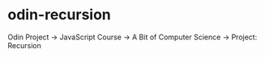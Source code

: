 # odin-recursion
Odin Project -> JavaScript Course -> A Bit of Computer Science -> Project:  Recursion
